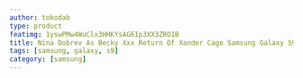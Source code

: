```yaml
---
author: tokodab
type: product
featimg: 1yswPMw4WuClx3HHKYsAG6Ip3XX3ZRO1B
title: Nina Dobrev As Becky Xxx Return Of Xander Cage Samsung Galaxy S9 Case
tags: [samsung, galaxy, s9]
category: [samsung]
---
```

